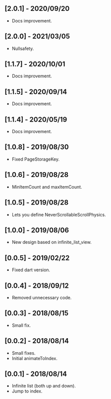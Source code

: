 ## [2.0.1] - 2020/09/20

* Docs improvement.

## [2.0.0] - 2021/03/05

* Nullsafety.

## [1.1.7] - 2020/10/01

* Docs improvement.

## [1.1.5] - 2020/09/14

* Docs improvement.

## [1.1.4] - 2020/05/19

* Docs improvement.

## [1.0.8] - 2019/08/30

* Fixed PageStorageKey.

## [1.0.6] - 2019/08/28

* MinItemCount and maxItemCount.

## [1.0.5] - 2019/08/28

* Lets you define NeverScrollableScrollPhysics.

## [1.0.0] - 2019/08/06

* New design based on infinite_list_view.

## [0.0.5] - 2019/02/22

* Fixed dart version.

## [0.0.4] - 2018/09/12

* Removed unnecessary code.

## [0.0.3] - 2018/08/15

* Small fix.

## [0.0.2] - 2018/08/14

* Small fixes.
* Initial animateToIndex.

## [0.0.1] - 2018/08/14

* Infinite list (both up and down).
* Jump to index.

